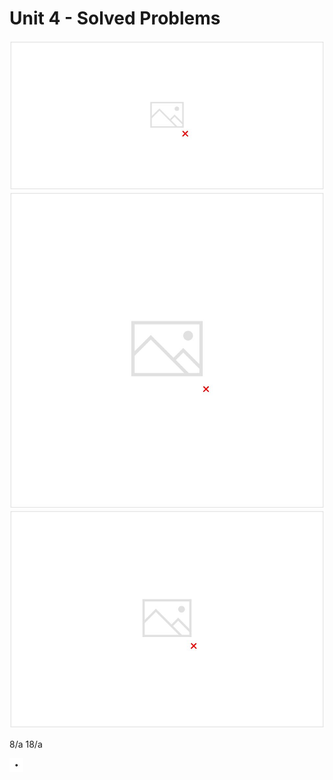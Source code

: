 # Unit 4 - Solved Problems

![image](../../../media/Intro-Syllabus_Unit-4-Solved-Problems-image1.jpg)
![image](../../../media/Intro-Syllabus_Unit-4-Solved-Problems-image2.jpg)
![image](../../../media/Intro-Syllabus_Unit-4-Solved-Problems-image3.jpg)

8/a 18/a

![image](../../../media/Intro-Syllabus_Unit-4-Solved-Problems-image5.jpg)
